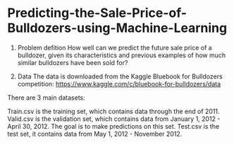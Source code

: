 # Predicting-the-Sale-Price-of-Bulldozers-using-Machine-Learning

1. Problem defition
How well can we predict the future sale price of a bulldozer, given its characteristics and previous examples of how much similar bulldozers have been sold for?

2. Data
The data is downloaded from the Kaggle Bluebook for Bulldozers competition: https://www.kaggle.com/c/bluebook-for-bulldozers/data

There are 3 main datasets:

Train.csv is the training set, which contains data through the end of 2011.
Valid.csv is the validation set, which contains data from January 1, 2012 - April 30, 2012. The goal is to make predictions on this set. 
Test.csv is the test set, it contains data from May 1, 2012 - November 2012.
